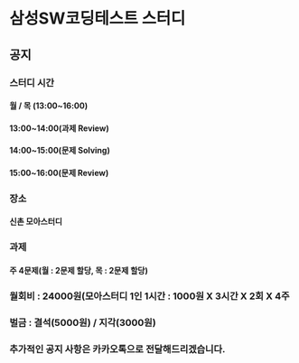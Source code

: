 # 삼성SW코딩테스트 스터디


## **공지**


### **스터디 시간**
#### 월 / 목 (13:00~16:00)
#### 13:00~14:00(과제 Review)
#### 14:00~15:00(문제 Solving)
#### 15:00~16:00(문제 Review)


### **장소**
#### 신촌 모아스터디


### **과제**
#### 주 4문제(월 : 2문제 할당, 목 : 2문제 할당)


### 월회비 : 24000원(모아스터디 1인 1시간 : 1000원 X 3시간 X 2회 X 4주
### 벌금 : 결석(5000원) / 지각(3000원)


### 추가적인 공지 사항은 카카오톡으로 전달해드리겠습니다.
